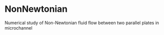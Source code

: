 # NonNewtonian
Numerical study of Non-Newtonian fluid flow between two parallel plates in microchannel
